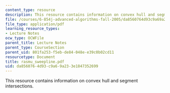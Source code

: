 ```yaml
---
content_type: resource
description: This resource contains information on convex hull and segment intersections.
file: /courses/6-854j-advanced-algorithms-fall-2005/da8560764d93c9a69a233e1847352699_rasmu_sweepline.pdf
file_type: application/pdf
learning_resource_types:
- Lecture Notes
ocw_type: OCWFile
parent_title: Lecture Notes
parent_type: CourseSection
parent_uid: 801fa253-f5eb-de84-048e-e39c0b02cd11
resourcetype: Document
title: rasmu_sweepline.pdf
uid: da856076-4d93-c9a6-9a23-3e1847352699
---
```

This resource contains information on convex hull and segment intersections.

